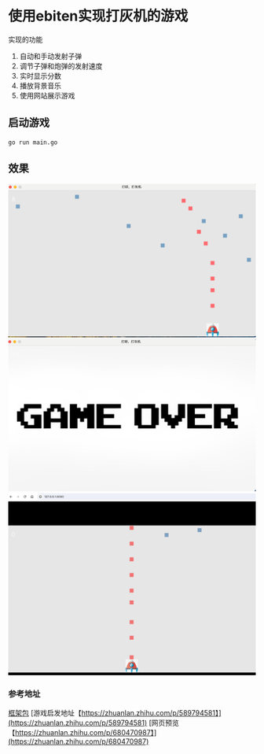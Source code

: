 
# 使用ebiten实现打灰机的游戏

实现的功能
1. 自动和手动发射子弹
2. 调节子弹和炮弹的发射速度
3. 实时显示分数
4. 播放背景音乐
5. 使用网站展示游戏

## 启动游戏
```shell
go run main.go
```

## 效果
![打灰机过程](img.png)
![游戏结束](img_1.png)
![使用网页打开游戏](img_2.png)

### 参考地址
[框架包](https://github.com/hajimehoshi/ebiten)
[游戏启发地址【https://zhuanlan.zhihu.com/p/589794581】](https://zhuanlan.zhihu.com/p/589794581)
[网页预览【https://zhuanlan.zhihu.com/p/680470987】](https://zhuanlan.zhihu.com/p/680470987)
